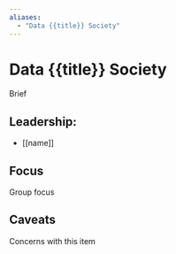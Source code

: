 ```yaml
---
aliases:
  - "Data {{title}} Society"
---
```

# Data {{title}} Society

Brief

## Leadership:

- [[name]]

## Focus

Group focus

## Caveats 

Concerns with this item
